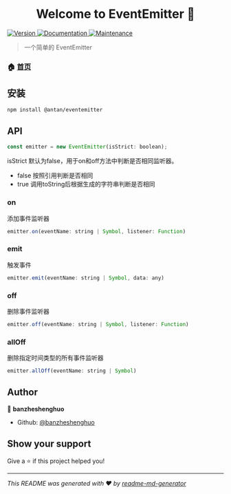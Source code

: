 <h1 align="center">Welcome to EventEmitter 👋</h1>
<p>
  <a href="https://www.npmjs.com/package/eventemitter" target="_blank">
    <img alt="Version" src="https://img.shields.io/npm/v/eventemitter.svg">
  </a>
  <a href="https://github.com/banzheshenghuo/EventEmitter#readme" target="_blank">
    <img alt="Documentation" src="https://img.shields.io/badge/documentation-yes-brightgreen.svg" />
  </a>
  <a href="https://github.com/banzheshenghuo/EventEmitter/graphs/commit-activity" target="_blank">
    <img alt="Maintenance" src="https://img.shields.io/badge/Maintained%3F-yes-green.svg" />
  </a>
</p>

> 一个简单的 EventEmitter

### 🏠 [首页](https://github.com/banzheshenghuo/EventEmitter#readme)

## 安装

```sh
npm install @antan/eventemitter
```

## API

```js
const emitter = new EventEmitter(isStrict: boolean);
```

isStrict 默认为false，用于on和off方法中判断是否相同监听器。

- false 按照引用判断是否相同
- true 调用toString后根据生成的字符串判断是否相同

### on

添加事件监听器

```js
emitter.on(eventName: string | Symbol, listener: Function)
```

### emit

触发事件

```js
emitter.emit(eventName: string | Symbol, data: any)
```

### off

删除事件监听器

```js
emitter.off(eventName: string | Symbol, listener: Function)
```

### allOff

删除指定时间类型的所有事件监听器

```js
emitter.allOff(eventName: string | Symbol)
```

## Author

👤 **banzheshenghuo**

* Github: [@banzheshenghuo](https://github.com/banzheshenghuo)

## Show your support

Give a ⭐️ if this project helped you!

***
_This README was generated with ❤️ by [readme-md-generator](https://github.com/kefranabg/readme-md-generator)_